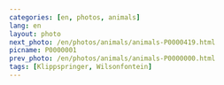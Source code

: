 ```yaml
---
categories: [en, photos, animals]
lang: en
layout: photo
next_photo: /en/photos/animals/animals-P0000419.html
picname: P0000001
prev_photo: /en/photos/animals/animals-P0000000.html
tags: [Klippspringer, Wilsonfontein]
---
```

